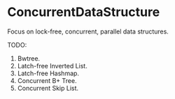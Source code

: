 # ConcurrentDataStructure
Focus on lock-free, concurrent, parallel data structures.

TODO:
1. Bwtree.
2. Latch-free Inverted List.
3. Latch-free Hashmap.
4. Concurrent B+ Tree.
5. Concurrent Skip List.
